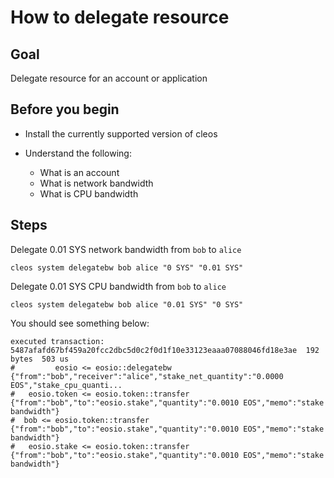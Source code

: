 # How to delegate resource

## Goal

Delegate resource for an account or application

## Before you begin

* Install the currently supported version of cleos

* Understand the following:
  * What is an account
  * What is network bandwidth
  * What is CPU bandwidth

## Steps

Delegate 0.01 SYS network bandwidth from `bob` to `alice`

```shell
cleos system delegatebw bob alice "0 SYS" "0.01 SYS"
```

Delegate 0.01 SYS CPU bandwidth from `bob` to `alice`

```shell
cleos system delegatebw bob alice "0.01 SYS" "0 SYS"
```

You should see something below:

```shell
executed transaction: 5487afafd67bf459a20fcc2dbc5d0c2f0d1f10e33123eaaa07088046fd18e3ae  192 bytes  503 us
#         eosio <= eosio::delegatebw            {"from":"bob","receiver":"alice","stake_net_quantity":"0.0000 EOS","stake_cpu_quanti...
#   eosio.token <= eosio.token::transfer        {"from":"bob","to":"eosio.stake","quantity":"0.0010 EOS","memo":"stake bandwidth"}
#  bob <= eosio.token::transfer        {"from":"bob","to":"eosio.stake","quantity":"0.0010 EOS","memo":"stake bandwidth"}
#   eosio.stake <= eosio.token::transfer        {"from":"bob","to":"eosio.stake","quantity":"0.0010 EOS","memo":"stake bandwidth"}
```